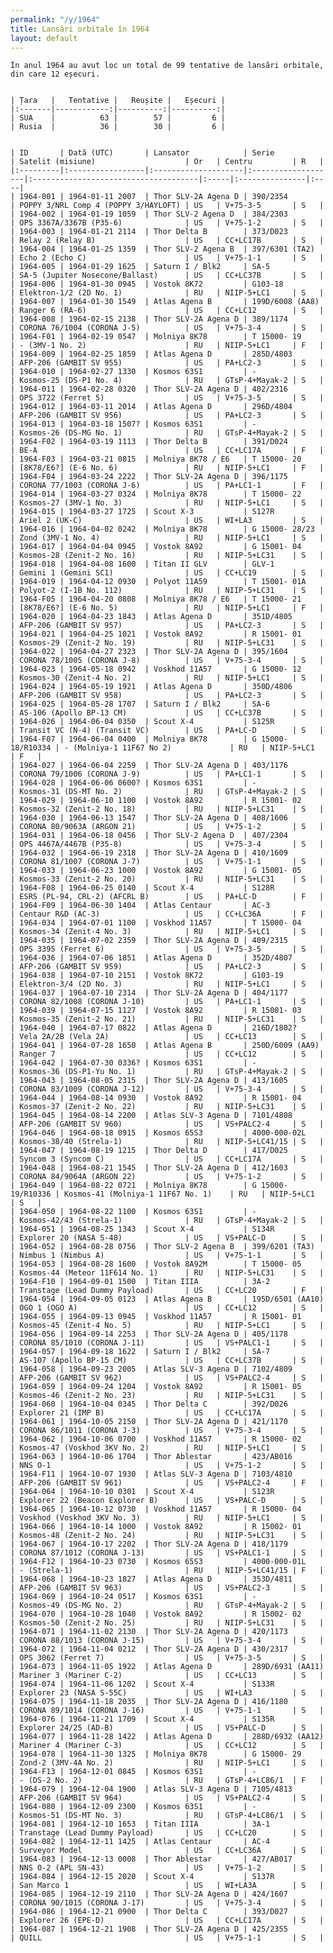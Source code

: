 ```yaml
---
permalink: "/y/1964"
title: Lansări orbitale în 1964
layout: default
---
```


    În anul 1964 au avut loc un total de 99 tentative de lansări orbitale, din care 12 eșecuri.
    
    
    | Țara   |   Tentative |   Reușite |   Eșecuri |
    |:-------|------------:|----------:|----------:|
    | SUA    |          63 |        57 |         6 |
    | Rusia  |          36 |        30 |         6 |
    
    
    | ID       | Dată (UTC)       | Lansator            | Serie              | Satelit (misiune)                    | Or   | Centru         | R   |
    |:---------|:-----------------|:--------------------|:-------------------|:-------------------------------------|:-----|:---------------|:----|
    | 1964-001 | 1964-01-11 2007  | Thor SLV-2A Agena D | 390/2354           | POPPY 3/NRL Comp 4 (POPPY 3/HAYLOFT) | US   | V+75-3-5       | S   |
    | 1964-002 | 1964-01-19 1059  | Thor SLV-2 Agena D  | 384/2303           | OPS 3367A/3367B (P35-6)              | US   | V+75-1-2       | S   |
    | 1964-003 | 1964-01-21 2114  | Thor Delta B        | 373/D023           | Relay 2 (Relay B)                    | US   | CC+LC17B       | S   |
    | 1964-004 | 1964-01-25 1359  | Thor SLV-2 Agena B  | 397/6301 (TA2)     | Echo 2 (Echo C)                      | US   | V+75-1-1       | S   |
    | 1964-005 | 1964-01-29 1625  | Saturn I / Blk2     | SA-5               | SA-5 (Jupiter Nosecone/Ballast)      | US   | CC+LC37B       | S   |
    | 1964-006 | 1964-01-30 0945  | Vostok 8K72         | G103-18            | Elektron-1/2 (2D No. 1)              | RU   | NIIP-5+LC1     | S   |
    | 1964-007 | 1964-01-30 1549  | Atlas Agena B       | 199D/6008 (AA8)    | Ranger 6 (RA-6)                      | US   | CC+LC12        | S   |
    | 1964-008 | 1964-02-15 2138  | Thor SLV-2A Agena D | 389/1174           | CORONA 76/1004 (CORONA J-5)          | US   | V+75-3-4       | S   |
    | 1964-F01 | 1964-02-19 0547  | Molniya 8K78        | T 15000- 19        | - (3MV-1 No. 2)                      | RU   | NIIP-5+LC1     | F   |
    | 1964-009 | 1964-02-25 1859  | Atlas Agena D       | 285D/4803          | AFP-206 (GAMBIT SV 955)              | US   | PA+LC2-3       | S   |
    | 1964-010 | 1964-02-27 1330  | Kosmos 63S1         | -                  | Kosmos-25 (DS-P1 No. 4)              | RU   | GTsP-4+Mayak-2 | S   |
    | 1964-011 | 1964-02-28 0320  | Thor SLV-2A Agena D | 402/2316           | OPS 3722 (Ferret 5)                  | US   | V+75-3-5       | S   |
    | 1964-012 | 1964-03-11 2014  | Atlas Agena D       | 296D/4804          | AFP-206 (GAMBIT SV 956)              | US   | PA+LC2-3       | S   |
    | 1964-013 | 1964-03-18 1507? | Kosmos 63S1         | -                  | Kosmos-26 (DS-MG No. 1)              | RU   | GTsP-4+Mayak-2 | S   |
    | 1964-F02 | 1964-03-19 1113  | Thor Delta B        | 391/D024           | BE-A                                 | US   | CC+LC17A       | F   |
    | 1964-F03 | 1964-03-21 0815  | Molniya 8K78 / E6   | T 15000- 20        | [8K78/E6?] (E-6 No. 6)               | RU   | NIIP-5+LC1     | F   |
    | 1964-F04 | 1964-03-24 2222  | Thor SLV-2A Agena D | 396/1175           | CORONA 77/1003 (CORONA J-6)          | US   | PA+LC1-1       | F   |
    | 1964-014 | 1964-03-27 0324  | Molniya 8K78        | T 15000- 22        | Kosmos-27 (3MV-1 No. 3)              | RU   | NIIP-5+LC1     | S   |
    | 1964-015 | 1964-03-27 1725  | Scout X-3           | S127R              | Ariel 2 (UK-C)                       | US   | WI+LA3         | S   |
    | 1964-016 | 1964-04-02 0242  | Molniya 8K78        | G 15000- 28/23     | Zond (3MV-1 No. 4)                   | RU   | NIIP-5+LC1     | S   |
    | 1964-017 | 1964-04-04 0945  | Vostok 8A92         | G 15001- 04        | Kosmos-28 (Zenit-2 No. 16)           | RU   | NIIP-5+LC31    | S   |
    | 1964-018 | 1964-04-08 1600  | Titan II GLV        | GLV-1              | Gemini 1 (Gemini SC1)                | US   | CC+LC19        | S   |
    | 1964-019 | 1964-04-12 0930  | Polyot 11A59        | T 15001- 01A       | Polyot-2 (I-1B No. 112)              | RU   | NIIP-5+LC31    | S   |
    | 1964-F05 | 1964-04-20 0808  | Molniya 8K78 / E6   | T 15000- 21        | [8K78/E6?] (E-6 No. 5)               | RU   | NIIP-5+LC1     | F   |
    | 1964-020 | 1964-04-23 1843  | Atlas Agena D       | 351D/4805          | AFP-206 (GAMBIT SV 957)              | US   | PA+LC2-3       | S   |
    | 1964-021 | 1964-04-25 1021  | Vostok 8A92         | R 15001- 01        | Kosmos-29 (Zenit-2 No. 19)           | RU   | NIIP-5+LC31    | S   |
    | 1964-022 | 1964-04-27 2323  | Thor SLV-2A Agena D | 395/1604           | CORONA 78/1005 (CORONA J-8)          | US   | V+75-3-4       | S   |
    | 1964-023 | 1964-05-18 0942  | Voskhod 11A57       | G 15000- 12        | Kosmos-30 (Zenit-4 No. 2)            | RU   | NIIP-5+LC1     | S   |
    | 1964-024 | 1964-05-19 1921  | Atlas Agena D       | 350D/4806          | AFP-206 (GAMBIT SV 958)              | US   | PA+LC2-3       | S   |
    | 1964-025 | 1964-05-28 1707  | Saturn I / Blk2     | SA-6               | AS-106 (Apollo BP-13 CM)             | US   | CC+LC37B       | S   |
    | 1964-026 | 1964-06-04 0350  | Scout X-4           | S125R              | Transit VC (N-4) (Transit VC)        | US   | PA+LC-D        | S   |
    | 1964-F07 | 1964-06-04 0400  | Molniya 8K78        | G 15000- 18/R10334 | - (Molniya-1 11F67 No 2)             | RU   | NIIP-5+LC1     | F   |
    | 1964-027 | 1964-06-04 2259  | Thor SLV-2A Agena D | 403/1176           | CORONA 79/1006 (CORONA J-9)          | US   | PA+LC1-1       | S   |
    | 1964-028 | 1964-06-06 0600? | Kosmos 63S1         | -                  | Kosmos-31 (DS-MT No. 2)              | RU   | GTsP-4+Mayak-2 | S   |
    | 1964-029 | 1964-06-10 1100  | Vostok 8A92         | R 15001- 02        | Kosmos-32 (Zenit-2 No. 18)           | RU   | NIIP-5+LC31    | S   |
    | 1964-030 | 1964-06-13 1547  | Thor SLV-2A Agena D | 408/1606           | CORONA 80/9063A (ARGON 21)           | US   | V+75-1-2       | S   |
    | 1964-031 | 1964-06-18 0456  | Thor SLV-2 Agena D  | 407/2304           | OPS 4467A/4467B (P35-8)              | US   | V+75-3-4       | S   |
    | 1964-032 | 1964-06-19 2318  | Thor SLV-2A Agena D | 410/1609           | CORONA 81/1007 (CORONA J-7)          | US   | V+75-1-1       | S   |
    | 1964-033 | 1964-06-23 1000  | Vostok 8A92         | G 15001- 05        | Kosmos-33 (Zenit-2 No. 20)           | RU   | NIIP-5+LC31    | S   |
    | 1964-F08 | 1964-06-25 0140  | Scout X-4           | S128R              | ESRS (PL-94, CRL-2) (AFCRL B)        | US   | PA+LC-D        | F   |
    | 1964-F09 | 1964-06-30 1404  | Atlas Centaur       | AC-3               | Centaur R&D (AC-3)                   | US   | CC+LC36A       | F   |
    | 1964-034 | 1964-07-01 1100  | Voskhod 11A57       | T 15000- 04        | Kosmos-34 (Zenit-4 No. 3)            | RU   | NIIP-5+LC1     | S   |
    | 1964-035 | 1964-07-02 2359  | Thor SLV-2A Agena D | 409/2315           | OPS 3395 (Ferret 6)                  | US   | V+75-3-5       | S   |
    | 1964-036 | 1964-07-06 1851  | Atlas Agena D       | 352D/4807          | AFP-206 (GAMBIT SV 959)              | US   | PA+LC2-3       | S   |
    | 1964-038 | 1964-07-10 2151  | Vostok 8K72         | G103-19            | Elektron-3/4 (2D No. 3)              | RU   | NIIP-5+LC1     | S   |
    | 1964-037 | 1964-07-10 2314  | Thor SLV-2A Agena D | 404/1177           | CORONA 82/1008 (CORONA J-10)         | US   | PA+LC1-1       | S   |
    | 1964-039 | 1964-07-15 1127  | Vostok 8A92         | R 15001- 03        | Kosmos-35 (Zenit-2 No. 21)           | RU   | NIIP-5+LC31    | S   |
    | 1964-040 | 1964-07-17 0822  | Atlas Agena D       | 216D/1802?         | Vela 2A/2B (Vela 2A)                 | US   | CC+LC13        | S   |
    | 1964-041 | 1964-07-28 1650  | Atlas Agena B       | 250D/6009 (AA9)    | Ranger 7                             | US   | CC+LC12        | S   |
    | 1964-042 | 1964-07-30 0336? | Kosmos 63S1         | -                  | Kosmos-36 (DS-P1-Yu No. 1)           | RU   | GTsP-4+Mayak-2 | S   |
    | 1964-043 | 1964-08-05 2315  | Thor SLV-2A Agena D | 413/1605           | CORONA 83/1009 (CORONA J-12)         | US   | V+75-3-4       | S   |
    | 1964-044 | 1964-08-14 0930  | Vostok 8A92         | R 15001- 04        | Kosmos-37 (Zenit-2 No. 22)           | RU   | NIIP-5+LC31    | S   |
    | 1964-045 | 1964-08-14 2200  | Atlas SLV-3 Agena D | 7101/4808          | AFP-206 (GAMBIT SV 960)              | US   | VS+PALC2-4     | S   |
    | 1964-046 | 1964-08-18 0915  | Kosmos 65S3         | 4000-000-02L       | Kosmos-38/40 (Strela-1)              | RU   | NIIP-5+LC41/15 | S   |
    | 1964-047 | 1964-08-19 1215  | Thor Delta D        | 417/D025           | Syncom 3 (Syncom C)                  | US   | CC+LC17A       | S   |
    | 1964-048 | 1964-08-21 1545  | Thor SLV-2A Agena D | 412/1603           | CORONA 84/9064A (ARGON 22)           | US   | V+75-1-2       | S   |
    | 1964-049 | 1964-08-22 0721  | Molniya 8K78        | G 15000- 19/R10336 | Kosmos-41 (Molniya-1 11F67 No. 1)    | RU   | NIIP-5+LC1     | S   |
    | 1964-050 | 1964-08-22 1100  | Kosmos 63S1         | -                  | Kosmos-42/43 (Strela-1)              | RU   | GTsP-4+Mayak-2 | S   |
    | 1964-051 | 1964-08-25 1343  | Scout X-4           | S134R              | Explorer 20 (NASA S-48)              | US   | VS+PALC-D      | S   |
    | 1964-052 | 1964-08-28 0756  | Thor SLV-2 Agena B  | 399/6201 (TA3)     | Nimbus 1 (Nimbus A)                  | US   | V+75-1-1       | S   |
    | 1964-053 | 1964-08-28 1600  | Vostok 8A92M        | T 15000- 05        | Kosmos-44 (Meteor 11F614 No. 1)      | RU   | NIIP-5+LC31    | S   |
    | 1964-F10 | 1964-09-01 1500  | Titan IIIA          | 3A-2               | Transtage (Lead Dummy Payload)       | US   | CC+LC20        | F   |
    | 1964-054 | 1964-09-05 0123  | Atlas Agena B       | 195D/6501 (AA10)   | OGO 1 (OGO A)                        | US   | CC+LC12        | S   |
    | 1964-055 | 1964-09-13 0945  | Voskhod 11A57       | R 15001- 01        | Kosmos-45 (Zenit-4 No. 5)            | RU   | NIIP-5+LC1     | S   |
    | 1964-056 | 1964-09-14 2253  | Thor SLV-2A Agena D | 405/1178           | CORONA 85/1010 (CORONA J-11)         | US   | VS+PALC1-1     | S   |
    | 1964-057 | 1964-09-18 1622  | Saturn I / Blk2     | SA-7               | AS-107 (Apollo BP-15 CM)             | US   | CC+LC37B       | S   |
    | 1964-058 | 1964-09-23 2005  | Atlas SLV-3 Agena D | 7102/4809          | AFP-206 (GAMBIT SV 962)              | US   | VS+PALC2-4     | S   |
    | 1964-059 | 1964-09-24 1204  | Vostok 8A92         | R 15001- 05        | Kosmos-46 (Zenit-2 No. 23)           | RU   | NIIP-5+LC31    | S   |
    | 1964-060 | 1964-10-04 0345  | Thor Delta C        | 392/D026           | Explorer 21 (IMP B)                  | US   | CC+LC17A       | S   |
    | 1964-061 | 1964-10-05 2150  | Thor SLV-2A Agena D | 421/1170           | CORONA 86/1011 (CORONA J-3)          | US   | V+75-3-4       | S   |
    | 1964-062 | 1964-10-06 0700  | Voskhod 11A57       | R 15000- 02        | Kosmos-47 (Voskhod 3KV No. 2)        | RU   | NIIP-5+LC1     | S   |
    | 1964-063 | 1964-10-06 1704  | Thor Ablestar       | 423/AB016          | NNS O-1                              | US   | V+75-1-2       | S   |
    | 1964-F11 | 1964-10-07 1930  | Atlas SLV-3 Agena D | 7103/4810          | AFP-206 (GAMBIT SV 961)              | US   | VS+PALC2-4     | F   |
    | 1964-064 | 1964-10-10 0301  | Scout X-4           | S123R              | Explorer 22 (Beacon Explorer B)      | US   | VS+PALC-D      | S   |
    | 1964-065 | 1964-10-12 0730  | Voskhod 11A57       | R 15000- 04        | Voskhod (Voskhod 3KV No. 3)          | RU   | NIIP-5+LC1     | S   |
    | 1964-066 | 1964-10-14 1000  | Vostok 8A92         | R 15002- 01        | Kosmos-48 (Zenit-2 No. 24)           | RU   | NIIP-5+LC31    | S   |
    | 1964-067 | 1964-10-17 2202  | Thor SLV-2A Agena D | 418/1179           | CORONA 87/1012 (CORONA J-13)         | US   | VS+PALC1-1     | S   |
    | 1964-F12 | 1964-10-23 0730  | Kosmos 65S3         | 4000-000-01L       | - (Strela-1)                         | RU   | NIIP-5+LC41/15 | F   |
    | 1964-068 | 1964-10-23 1827  | Atlas Agena D       | 353D/4811          | AFP-206 (GAMBIT SV 963)              | US   | VS+PALC2-3     | S   |
    | 1964-069 | 1964-10-24 0517  | Kosmos 63S1         | -                  | Kosmos-49 (DS-MG No. 2)              | RU   | GTsP-4+Mayak-2 | S   |
    | 1964-070 | 1964-10-28 1040  | Vostok 8A92         | R 15002- 02        | Kosmos-50 (Zenit-2 No. 25)           | RU   | NIIP-5+LC31    | S   |
    | 1964-071 | 1964-11-02 2130  | Thor SLV-2A Agena D | 420/1173           | CORONA 88/1013 (CORONA J-15)         | US   | V+75-3-4       | S   |
    | 1964-072 | 1964-11-04 0212  | Thor SLV-2A Agena D | 430/2317           | OPS 3062 (Ferret 7)                  | US   | V+75-3-5       | S   |
    | 1964-073 | 1964-11-05 1922  | Atlas Agena D       | 289D/6931 (AA11)   | Mariner 3 (Mariner C-2)              | US   | CC+LC13        | S   |
    | 1964-074 | 1964-11-06 1202  | Scout X-4           | S133R              | Explorer 23 (NASA S-55C)             | US   | WI+LA3         | S   |
    | 1964-075 | 1964-11-18 2035  | Thor SLV-2A Agena D | 416/1180           | CORONA 89/1014 (CORONA J-16)         | US   | V+75-1-1       | S   |
    | 1964-076 | 1964-11-21 1709  | Scout X-4           | S135R              | Explorer 24/25 (AD-B)                | US   | VS+PALC-D      | S   |
    | 1964-077 | 1964-11-28 1422  | Atlas Agena D       | 288D/6932 (AA12)   | Mariner 4 (Mariner C-3)              | US   | CC+LC12        | S   |
    | 1964-078 | 1964-11-30 1325  | Molniya 8K78        | G 15000- 29        | Zond-2 (3MV-4A No. 2)                | RU   | NIIP-5+LC1     | S   |
    | 1964-F13 | 1964-12-01 0845  | Kosmos 63S1         | -                  | - (DS-2 No. 2)                       | RU   | GTsP-4+LC86/1  | F   |
    | 1964-079 | 1964-12-04 1900  | Atlas SLV-3 Agena D | 7105/4813          | AFP-206 (GAMBIT SV 964)              | US   | VS+PALC2-4     | S   |
    | 1964-080 | 1964-12-09 2300  | Kosmos 63S1         | -                  | Kosmos-51 (DS-MT No. 3)              | RU   | GTsP-4+LC86/1  | S   |
    | 1964-081 | 1964-12-10 1653  | Titan IIIA          | 3A-1               | Transtage (Lead Dummy Payload)       | US   | CC+LC20        | S   |
    | 1964-082 | 1964-12-11 1425  | Atlas Centaur       | AC-4               | Surveyor Model                       | US   | CC+LC36A       | S   |
    | 1964-083 | 1964-12-13 0008  | Thor Ablestar       | 427/AB017          | NNS O-2 (APL SN-43)                  | US   | V+75-1-2       | S   |
    | 1964-084 | 1964-12-15 2020  | Scout X-4           | S137R              | San Marco 1                          | US   | WI+LA3A        | S   |
    | 1964-085 | 1964-12-19 2110  | Thor SLV-2A Agena D | 424/1607           | CORONA 90/1015 (CORONA J-17)         | US   | V+75-3-4       | S   |
    | 1964-086 | 1964-12-21 0900  | Thor Delta C        | 393/D027           | Explorer 26 (EPE-D)                  | US   | CC+LC17A       | S   |
    | 1964-087 | 1964-12-21 1908  | Thor SLV-2A Agena D | 425/2355           | QUILL                                | US   | V+75-1-1       | S   |

